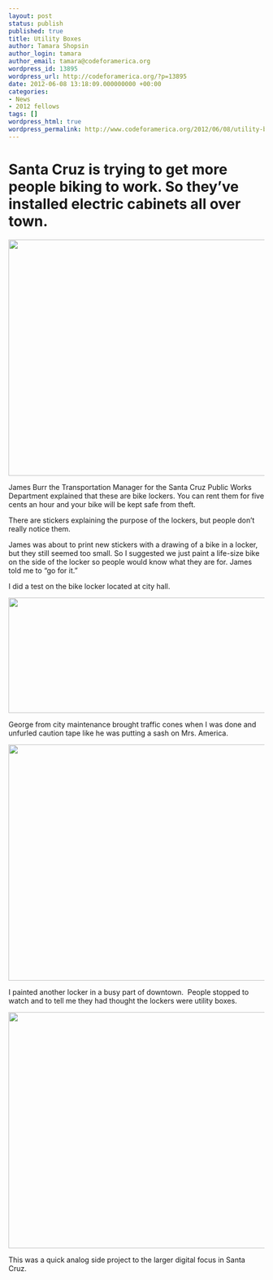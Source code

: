 ```yaml
---
layout: post
status: publish
published: true
title: Utility Boxes
author: Tamara Shopsin
author_login: tamara
author_email: tamara@codeforamerica.org
wordpress_id: 13895
wordpress_url: http://codeforamerica.org/?p=13895
date: 2012-06-08 13:18:09.000000000 +00:00
categories:
- News
- 2012 fellows
tags: []
wordpress_html: true
wordpress_permalink: http://www.codeforamerica.org/2012/06/08/utility-boxes/
---
```


<h1>Santa Cruz is trying to get more people biking to work. So they’ve installed electric cabinets all over town.</h1>
<p><img alt="" class="alignnone size-full wp-image-13896" height="465" src="http://codeforamerica.org/wp-content/uploads/2012/06/lockers.jpg" title="lockers" width="620"/></p>
<p>James Burr the Transportation Manager for the Santa Cruz Public Works Department explained that these are bike lockers. You can rent them for five cents an hour and your bike will be kept safe from theft.</p>
<p>There are stickers explaining the purpose of the lockers, but people don’t really notice them.</p>
<p>James was about to print new stickers with a drawing of a bike in a locker, but they still seemed too small. So I suggested we just paint a life-size bike on the side of the locker so people would know what they are for. James told me to “go for it.”</p>
<p>I did a test on the bike locker located at city hall.</p>
<p><img alt="" class="alignnone size-full wp-image-13899" height="227" src="http://codeforamerica.org/wp-content/uploads/2012/06/firsttry.jpg" title="firsttry" width="620"/></p>
<p>George from city maintenance brought traffic cones when I was done and unfurled caution tape like he was putting a sash on Mrs. America.</p>
<p><img alt="" class="alignnone size-full wp-image-13901" height="465" src="http://codeforamerica.org/wp-content/uploads/2012/06/caution.jpg" title="caution" width="620"/></p>
<p>I painted another locker in a busy part of downtown.  People stopped to watch and to tell me they had thought the lockers were utility boxes.</p>
<p><img alt="" class="alignnone size-full wp-image-13903" height="465" src="http://codeforamerica.org/wp-content/uploads/2012/06/wet.jpg" title="wet" width="620"/></p>
<p>This was a quick analog side project to the larger digital focus in Santa Cruz.</p>
